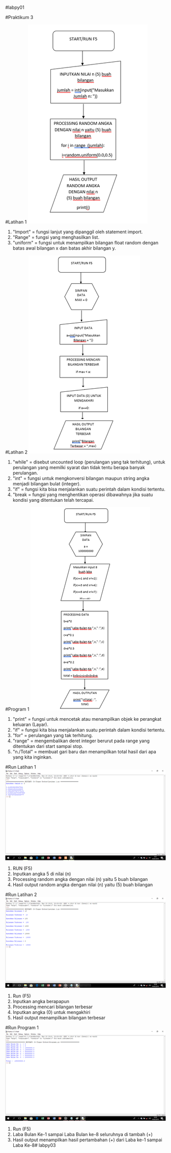 #labpy01

#Praktikum 3

#Latihan 1
![foto1](https://raw.githubusercontent.com/BayuAdjiePratama/labpy03/master/Flowchart%20Latihan%201.png)
1. "Import"  = fungsi lanjut yang dipanggil oleh statement import.
2. "Range"   = fungsi yang menghasilkan list.
3. "uniform" = fungsi untuk menampilkan bilangan float random dengan batas awal bilangan x dan batas akhir bilangan y.

#Latihan 2
![foto2](https://raw.githubusercontent.com/BayuAdjiePratama/labpy03/master/Flowchart%20Latihan%202.png)
1. "while" = disebut uncounted loop (perulangan yang tak terhitung), untuk perulangan yang memilki syarat dan tidak tentu berapa banyak perulangan.
2. "int"   = fungsi untuk mengkonversi bilangan maupun string angka menjadi bilangan bulat (integer).
3. "if"    = fungsi kita bisa menjalankan suatu perintah dalam kondisi tertentu.
4. "break  = fungsi yang menghentikan operasi dibawahnya jika suatu kondisi yang ditentukan telah tercapai.

#Program 1
![foto3](https://raw.githubusercontent.com/BayuAdjiePratama/labpy03/master/Flowchart%20Program%201.png)
1. "print"     = fungsi untuk mencetak atau menampilkan objek ke perangkat keluaran (Layar).
2. "if"        = fungsi kita bisa menjalankan suatu perintah dalam kondisi tertentu.
3. "for"       = perulangan yang tak terhitung.
4. "range"     = mengembalikan deret integer berurut pada range yang ditentukan dari start sampai stop.
5. "n.\/Total" = membuat gari baru dan menampilkan total hasil dari apa yang kita inginkan.

#Run Latihan 1
![foto1](https://raw.githubusercontent.com/BayuAdjiePratama/labpy03/master/Run%20Latihan%201.png)
1. RUN (F5)
2. Inputkan angka 5 di nilai (n)
3. Processing random angka dengan nilai (n) yaitu 5 buah bilangan
4. Hasil output random angka dengan nilai (n) yaitu (5) buah bilangan

#Run Latihan 2
![foto2](https://raw.githubusercontent.com/BayuAdjiePratama/labpy03/master/Run%20Latihan%202.png)
1. Run (F5)
2. Inputkan angka berapapun
3. Processing mencari bilangan terbesar
4. Inputkan angka (0) untuk mengakhiri
5. Hasil output menampilkan bilangan terbesar

#Run Program 1
![foto3](https://raw.githubusercontent.com/BayuAdjiePratama/labpy03/master/Run%20Program%201.png)
1. Run (F5)
2. Laba Bulan Ke-1 sampai Laba Bulan ke-8 seluruhnya di tambah (+)
3. Hasil output menampilkan hasil pertambahan (+) dari Laba ke-1 sampai Laba Ke-8# labpy03
